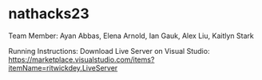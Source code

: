 # nathacks23

Team Member: Ayan Abbas, Elena Arnold, Ian Gauk, Alex Liu, Kaitlyn Stark

Running Instructions:
Download Live Server on Visual Studio: https://marketplace.visualstudio.com/items?itemName=ritwickdey.LiveServer